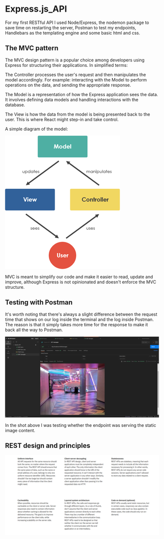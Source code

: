 # Express.js_API
For my first RESTful API I used Node/Express, the nodemon package to save time on restarting the server,
Postman to test my endpoints, Handlebars as the templating engine and some basic html and css.


## The MVC pattern

The MVC design pattern is a popular choice among developers using Express for structuring their applications. In simplified terms:

The Controller processes the user's request and then manipulates the model accordingly.
For example: interacting with the Model to perform operations on the data, and sending the appropriate response.

The Model is a representation of how the Express application sees the data.
It involves defining data models and handling interactions with the database.

The View is how the data from the model is being presented back to the user. This is where React might step-in and take control.

A simple diagram of the model:


![Alt text](Images/mvc-framework.png)

MVC is meant to simplify our code and make it easier to read, update and improve, although Express is 
not opinionated and doesn't enforce the MVC structure.

## Testing with Postman

It's worth noting that there's always a slight difference between the request time
that shows on our log inside the terminal and the log inside Postman. The reason is that 
it simply takes more time for the response to make it back all the way to Postman.

![Alt text](<Images/Screenshot from 2024-01-09 20-14-44.png>)

In the shot above I was testing whether the endpoint was serving the static image content.

## REST design and principles

![Alt text](<Images/Screenshot from 2024-01-11 16-42-44.png>)
